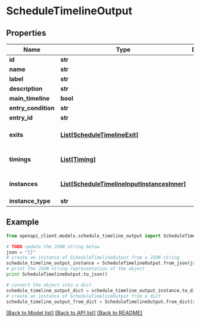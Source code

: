 # ScheduleTimelineOutput


## Properties
Name | Type | Description | Notes
------------ | ------------- | ------------- | -------------
**id** | **str** |  | 
**name** | **str** |  | 
**label** | **str** |  | [optional] 
**description** | **str** |  | [optional] 
**main_timeline** | **bool** |  | 
**entry_condition** | **str** |  | 
**entry_id** | **str** |  | 
**exits** | [**List[ScheduleTimelineExit]**](ScheduleTimelineExit.md) |  | [optional] [default to []]
**timings** | [**List[Timing]**](Timing.md) |  | [optional] [default to []]
**instances** | [**List[ScheduleTimelineInputInstancesInner]**](ScheduleTimelineInputInstancesInner.md) |  | [optional] [default to []]
**instance_type** | **str** |  | 

## Example

```python
from openapi_client.models.schedule_timeline_output import ScheduleTimelineOutput

# TODO update the JSON string below
json = "{}"
# create an instance of ScheduleTimelineOutput from a JSON string
schedule_timeline_output_instance = ScheduleTimelineOutput.from_json(json)
# print the JSON string representation of the object
print ScheduleTimelineOutput.to_json()

# convert the object into a dict
schedule_timeline_output_dict = schedule_timeline_output_instance.to_dict()
# create an instance of ScheduleTimelineOutput from a dict
schedule_timeline_output_from_dict = ScheduleTimelineOutput.from_dict(schedule_timeline_output_dict)
```
[[Back to Model list]](../README.md#documentation-for-models) [[Back to API list]](../README.md#documentation-for-api-endpoints) [[Back to README]](../README.md)


